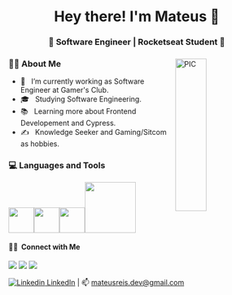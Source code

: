 <h1 align="center">Hey there! I'm Mateus 🖖 </h1>
<h3 align="center">🚀 Software Engineer | Rocketseat Student 🚀</h3>
<div>
<img width = "35%" align="right" alt="PIC" height="300px" src="https://media.giphy.com/media/3ornk57KwDXf81rjWM/giphy.gif"/>
<div align="left"> 
  <h3> 👨‍💻 About Me </h3>
  
  - 💼 &nbsp; I’m currently working as Software Engineer at Gamer's Club.
  - 🎓 &nbsp; Studying Software Engineering.
  - 📚 &nbsp; Learning more about Frontend Developement and Cypress.
  - ✍️ &nbsp; Knowledge Seeker and Gaming/Sitcom as hobbies.  
</div> 
</div>

<div>
  <h3> 💻 Languages and Tools </h3>
  <p>
   <img src="https://media3.giphy.com/media/ln7z2eWriiQAllfVcn/200w.webp" width="50"><img src="https://i.giphy.com/media/eNAsjO55tPbgaor7ma/200w.webp" width="50"><img src="https://i.giphy.com/media/IdyAQJVN2kVPNUrojM/200.webp" width="50"><img src="https://media.giphy.com/media/kH1DBkPNyZPOk0BxrM/giphy.gif" width="100">
  <p>
</div> 

<h4> 🤝🏻 &nbsp;Connect with Me </h4>

<div> 
  <a href="https://www.instagram.com/cahcarol93/" target="_blank"><img src="https://img.shields.io/badge/-Instagram-%23E4405F?style=for-the-badge&logo=instagram&logoColor=white" target="_blank"></a> 
  <a href = "mailto:carol_amorim14@hotmail.com"><img src="https://img.shields.io/badge/-Gmail-%23333?style=for-the-badge&logo=gmail&logoColor=white" target="_blank"></a>
  <a href="https://www.linkedin.com/in/carolamorim93/" target="_blank"><img src="https://img.shields.io/badge/-LinkedIn-%230077B5?style=for-the-badge&logo=linkedin&logoColor=white" target="_blank"></a> 
</div>

[![Linkedin](https://i.stack.imgur.com/gVE0j.png) LinkedIn](https://www.linkedin.com/in/mateusreisdev/) | 📫 mateusreis.dev@gmail.com




